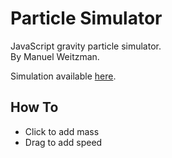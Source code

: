# Particle Simulator

JavaScript gravity particle simulator.  
By Manuel Weitzman.

Simulation available [here](https://mudetz.github.io/gravity).

## How To

* Click to add mass
* Drag to add speed
